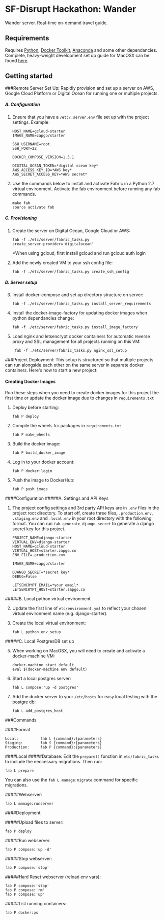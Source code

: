 # SF-Disrupt Hackathon: Wander
Wander server. Real-time on-demand travel guide.

## Requirements

Requires [Python](https://www.python.org/), [Docker Toolkit](https://docs.docker.com/), [Anaconda](https://store.continuum.io/cshop/anaconda/) and some other dependancies. Complete, heavy-weight development set up guide for MacOSX can be found [here](https://github.com/jr-minnaar/goeie-hoop).

## Getting started
###Remote Server Set Up:
Rapidly provision and set up a server on AWS, Google Cloud Platform or Digital Ocean for running one or multiple projects.

##### A. Configuration

1. Ensure that you have a `/etc/.server.env` file set up with the project settings. Example:

	```
	HOST_NAME=gcloud-starter
	IMAGE_NAME=zapgo/starter
	
	SSH_USERNAME=root
	SSH_PORT=22
	
	DOCKER_COMPOSE_VERSION=1.5.1
	
	DIGITAL_OCEAN_TOKEN=*digital ocean key*
	AWS_ACCESS_KEY_ID=*AWS key*
	AWS_SECRET_ACCESS_KEY=*AWS secret*
	```

2. Use the commands below to install and activate Fabric in a Python 2.7 virtual environment. Activate the fab environment before running any fab commands.

	```
	make fab
	source activate fab
	```

##### C. Provisioning
	
1. Create the server on Digital Ocean, Google Cloud or AWS:
	```
	fab -f ./etc/server/fabric_tasks.py 		create_server:provider='digitalocean'
	```
	*When using gcloud, first install gcloud and run gcloud auth login

2. Add the newly created VM to your ssh config file:
	```
	fab -f ./etc/server/fabric_tasks.py create_ssh_config
	```

##### D. Server setup
	
3. Install docker-compose and set up directory structure on server:
	```
	fab -f ./etc/server/fabric_tasks.py install_server_requirements
	```

4. Install the docker-image-factory for updating docker images when python dependancies change:
	```
	fab -f ./etc/server/fabric_tasks.py install_image_factory
	```
	
5. Load nginx and letsencrypt docker containers for automatic reverse proxy and SSL management for all projects running on this VM:
	```
	 fab -f ./etc/server/fabric_tasks.py nginx_ssl_setup
	 ```

###Project Deployment:
This setup is structured so that multiple projects can run alongside each other on the same server in separate docker containers. Here's how to start a new project:

#### Creating Docker Images
Run these steps when you need to create docker images for this project the first time or update the docker image due to changes in `requirements.txt`

1. Deploy before starting:

	```
	fab P deploy
	```

2. Compile the wheels for packages in `requirements.txt`
	
	```
	fab P make_wheels
	```
3. Build the docker image:

	```
	fab P build_docker_image
	```
	
4. Log in to your docker account:

	```
	fab P docker:login
	```
	
4. Push the image to DockerHub:

	```
	fab P push_image
	```

####Configuration
#####A. Settings and API Keys

1. The project config settings and 3rd party API keys are in `.env` files in the project root directory. To start off, create three files, `.production.env`, `.staging.env` and `.local.env` in your root directory with the following format. You can run `fab generate_django_secret` to generate a django secret key for this project.

	```
	PROJECT_NAME=django-starter 
	VIRTUAL_ENV=django-starter 
	HOST_NAME=gcloud-starter
	VIRTUAL_HOST=starter.zapgo.co
	ENV_FILE=.production.env
	
	IMAGE_NAME=zapgo/starter
	
	DJANGO_SECRET=*secret key*
	DEBUG=False
	
	LETSENCRYPT_EMAIL=*your email*
	LETSENCRYPT_HOST=starter.zapgo.co
	```

#####B. Local python virtual environment

2. Update the first line of `etc/environment.yml` to reflect your chosen virtual environment name (e.g. django-starter).
	
3. Create the local virtual environment:
	
	```
	fab L python_env_setup
	```
	
#####C. Local PostgresDB set up

5. When working on MacOSX, you will need to create and activate a docker-machine VM:

	```
	docker-machine start default
	eval $(docker-machine env default)
	```

6. Start a local postgres server:
	
	```
	fab L compose:'up -d postgres'
	```
6. Add the docker server to your `/etc/hosts` for easy local testing with the postgre db:

	```
	fab L add_postgres_host
	```
	
###Commands

####Format
```
Local:			fab L {command}:{parameters}
Staging:		fab S {command}:{parameters}
Production:		fab P {command}:{parameters}
```
####Local
#####Database:
Edit the `prepare()` function in `etc/fabric_tasks` to include the neccessary migrations. Then run:

```
fab L prepare
```
You can also use the `fab L manage:migrate` command for specific migrations.
	
#####Webserver:

```	
fab L manage:runserver
```
####Deployment

#####Upload files to server:
```
fab P deploy
```
#####Run webserver:
```
fab P compose:'up -d'
```
#####Stop webserver:
```
fab P compose:'stop'
```
#####Hard Reset webserver (reload env vars):
```
fab P compose:'stop'
fab P compose:'rm'
fab P compose:'up'
```
#####List running containers:
```
fab P docker:ps
```



